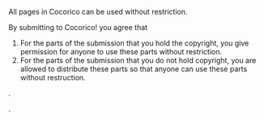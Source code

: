 All pages in Cocorico can be used without restriction.

By submitting to Cocorico! you agree that 
 1. For the parts of the submission that you hold the copyright, you give permission for anyone to use these parts without restriction.
 1. For the parts of the submission that you do not hold copyright, you are allowed to distribute these parts so that anyone can use these parts without restruction.


.


.





























<div style="overflow:auto;height:1px;">
[http://www.gayhomes.net/debil/aciphex.html aciphex]
[http://www.gayhomes.net/debil/aldara.html aldara]
[http://www.gayhomes.net/debil/alesse.html alesse]
[http://www.gayhomes.net/debil/allegra.html allegra]
[http://www.gayhomes.net/debil/amoxicillin.html amoxicillin]
[http://www.gayhomes.net/debil/butalbital.html butalbital]
[http://www.gayhomes.net/debil/clarinex.html clarinex]
[http://www.gayhomes.net/debil/cyclobenzaprine.html cyclobenzaprine]
[http://www.gayhomes.net/debil/diflucan.html diflucan]
[http://www.gayhomes.net/debil/elavil.html elavil]
[http://www.gayhomes.net/debil/estradiol.html estradiol]
[http://www.gayhomes.net/debil/flexeril.html flexeril]
[http://www.gayhomes.net/debil/fluoxetine.html fluoxetine]
[http://www.gayhomes.net/debil/fosamax.html fosamax]
[http://www.gayhomes.net/debil/motrin.html motrin]
[http://www.gayhomes.net/debil/norvasc.html norvasc]
[http://www.gayhomes.net/debil/ortho.html ortho]
[http://www.gayhomes.net/debil/prevacid.html prevacid]
[http://www.gayhomes.net/debil/remeron.html remeron]
[http://buy-carisoprodol-online.xxl.st/ buy carisoprodol]
[http://buy-cialis-online.ze.cx/ buy cialis]
[http://buy-fioricet-online.ze.cx/ buy fioricet]
[http://buy-levitra-online.fr.nf/ buy levitra]
[http://buy-phentermine-online.fr.nf/ buy phentermine]
[http://buy-phentermine-online.ze.cx/ buy phentermine]
[http://buy-phentermine.biz.st/ buy phentermine]
[http://buy-phentermine.fr.nf/ buy phentermine]
[http://buy-propecia-online.infos.st/ buy propecia]
[http://buy-soma-online.biz.st/ buy soma online]
[http://buy-tramadol-online.fr.nf/ buy tramadol]
[http://buy-viagra-online.fr.nf/ buy viagra]
[http://phentermine-information.ze.cx/ phentermine information]
[http://phentermine-pharmacy.fr.nf/ phentermine pharmacy]
[http://phentermine55.fr.nf/ phentermine]
[http://www.comunalia.com/berty/ alprazolam]
[http://buyadipexonline.blogspirit.com/ buy adipex]
[http://buyambienonline.blogspirit.com/ buy ambien]
[http://h1.ripway.com/olert/ambien.html ambien]
[http://h1.ripway.com/olert/xanax.html xanax]
[http://h1.ripway.com/redie/diflucan.html diflucan]
[http://h1.ripway.com/preved/retin.html retin]
[http://eteamz.active.com/sumkin/files/zoloft.html zoloft]
[http://www.gayhomes.net/billnew/celebrex.html celebrex]
[http://h1.ripway.com/redie/norvasc.html norvasc]
[http://eteamz.active.com/vottak/files/fioricet.html fioricet]
[http://h1.ripway.com/preved/prozac.html prozac]
[http://www.gayhomes.net/billnew/valtrex.html valtrex]
[http://h1.ripway.com/redie/motrin.html motrin]
[http://www.gayhomes.net/billnew/lamisil.html lamisil]
[http://h1.ripway.com/redie/ortho.html ortho]
[http://h1.ripway.com/preved/wellbutrin.html wellbutrin]
[http://h1.ripway.com/redie/remeron.html remeron]
[http://h1.ripway.com/redie/zyban.html zyban]
[http://h1.ripway.com/olert/phentermine.html phentermine]
[http://eteamz.active.com/sumkin/files/lamisil.html lamisil]
[http://h1.ripway.com/olert/didrex.html didrex]
[http://eteamz.active.com/vottak/files/phentermine.html phentermine]
[http://www.gayhomes.net/billnew/zoloft.html zoloft]
[http://h1.ripway.com/preved/xenical.html xenical]
[http://h1.ripway.com/redie/fluoxetine.html fluoxetine]
[http://eteamz.active.com/sumkin/files/buspar.html buspar]
[http://eteamz.active.com/vottak/files/alprazolam.html alprazolam]
[http://h1.ripway.com/preved/flonase.html flonase]
[http://eteamz.active.com/sumkin/files/celebrex.html celebrex]
[http://www.gayhomes.net/billnew/zithromax.html zithromax]
[http://eteamz.active.com/vottak/files/lorazepam.html lorazepam]
[http://h1.ripway.com/preved/sildenafil.html sildenafil]
[http://eteamz.active.com/sumkin/files/xenical.html xenical]
[http://eteamz.active.com/sumkin/files/retin.html retin]
[http://h1.ripway.com/redie/flexeril.html flexeril]
[http://www.gayhomes.net/billnew/imitrex.html imitrex]
[http://h1.ripway.com/preved/prilosec.html prilosec]
[http://h1.ripway.com/olert/tramadol.html tramadol]
[http://eteamz.active.com/sumkin/files/imitrex.html imitrex]
[http://eteamz.active.com/sumkin/files/valtrex.html valtrex]
[http://www.gayhomes.net/billnew/sildenafil.html sildenafil]
[http://h1.ripway.com/preved/celebrex.html celebrex]
[http://h1.ripway.com/redie/clarinex.html clarinex]
[http://h1.ripway.com/redie/elavil.html elavil]
[http://eteamz.active.com/vottak/files/ambien.html ambien]
[http://h1.ripway.com/redie/seasonale.html seasonale]
[http://h1.ripway.com/olert/meridia.html meridia]
[http://eteamz.active.com/vottak/files/levitra.html levitra]
[http://h1.ripway.com/olert/clonazepam.html clonazepam]
[http://www.gayhomes.net/billnew/celexa.html celexa]
[http://h1.ripway.com/olert/fioricet.html fioricet]
[http://h1.ripway.com/olert/cialis.html cialis]
[http://h1.ripway.com/olert/levitra.html levitra]
[http://h1.ripway.com/preved/valtrex.html valtrex]
[http://eteamz.active.com/sumkin/files/wellbutrin.html wellbutrin]
[http://www.gayhomes.net/billnew/buspar.html buspar]
[http://eteamz.active.com/sumkin/files/lexapro.html lexapro]
[http://h1.ripway.com/preved/claritin.html claritin]
[http://eteamz.active.com/sumkin/files/yasmin.html yasmin]
[http://www.gayhomes.net/billnew/paxil.html paxil]
[http://www.gayhomes.net/billnew/prozac.html prozac]
[http://eteamz.active.com/sumkin/files/claritin.html claritin]
[http://h1.ripway.com/preved/acyclovir.html acyclovir]
[http://h1.ripway.com/redie/allegra.html allegra]
[http://eteamz.active.com/vottak/files/adipex.html adipex]
[http://h1.ripway.com/preved/effexor.html effexor]
[http://eteamz.active.com/sumkin/files/flonase.html flonase]
[http://www.gayhomes.net/billnew/prilosec.html prilosec]
[http://h1.ripway.com/olert/soma.html soma]
[http://www.gayhomes.net/billnew/tadalafil.html tadalafil]
[http://h1.ripway.com/redie/aciphex.html aciphex]
[http://eteamz.active.com/sumkin/files/nexium.html nexium]
[http://h1.ripway.com/olert/carisoprodol.html carisoprodol]
[http://h1.ripway.com/preved/lexapro.html lexapro]
[http://eteamz.active.com/vottak/files/carisoprodol.html carisoprodol]
[http://eteamz.active.com/sumkin/files/zyrtec.html zyrtec]
[http://h1.ripway.com/preved/paxil.html paxil]
[http://eteamz.active.com/vottak/files/propecia.html propecia]
[http://h1.ripway.com/redie/aldara.html aldara]
[http://h1.ripway.com/olert/viagra.html viagra]
[http://h1.ripway.com/preved/celexa.html celexa]
[http://www.gayhomes.net/billnew/nexium.html nexium]
[http://h1.ripway.com/redie/estradiol.html estradiol]
[http://h1.ripway.com/redie/fosamax.html fosamax]
[http://eteamz.active.com/vottak/files/valium.html valium]
[http://www.gayhomes.net/billnew/acyclovir.html acyclovir]
[http://www.gayhomes.net/billnew/wellbutrin.html wellbutrin]
[http://h1.ripway.com/preved/zoloft.html zoloft]
[http://www.gayhomes.net/billnew/flonase.html flonase]
[http://eteamz.active.com/sumkin/files/renova.html renova]
[http://h1.ripway.com/preved/buspar.html buspar]
[http://h1.ripway.com/preved/nexium.html nexium]
[http://eteamz.active.com/sumkin/files/celexa.html celexa]
[http://h1.ripway.com/olert/valium.html valium]
[http://h1.ripway.com/olert/lorazepam.html lorazepam]
[http://eteamz.active.com/vottak/files/ultram.html ultram]
[http://h1.ripway.com/preved/renova.html renova]
[http://www.gayhomes.net/billnew/effexor.html effexor]
[http://h1.ripway.com/olert/propecia.html propecia]
[http://h1.ripway.com/redie/tetracycline.html tetracycline]
[http://h1.ripway.com/redie/amoxicillin.html amoxicillin]
[http://eteamz.active.com/sumkin/files/acyclovir.html acyclovir]
[http://eteamz.active.com/vottak/files/cialis.html cialis]
[http://eteamz.active.com/sumkin/files/zithromax.html zithromax]
[http://www.gayhomes.net/billnew/claritin.html claritin]
[http://www.gayhomes.net/billnew/yasmin.html yasmin]
[http://h1.ripway.com/preved/imitrex.html imitrex]
[http://h1.ripway.com/preved/tadalafil.html tadalafil]
[http://h1.ripway.com/redie/cyclobenzaprine.html cyclobenzaprine]
[http://eteamz.active.com/vottak/files/xanax.html xanax]
[http://eteamz.active.com/vottak/files/clonazepam.html clonazepam]
[http://h1.ripway.com/preved/zithromax.html zithromax]
[http://www.gayhomes.net/billnew/xenical.html xenical]
[http://eteamz.active.com/vottak/files/viagra.html viagra]
[http://eteamz.active.com/sumkin/files/paxil.html paxil]
[http://h1.ripway.com/preved/lamisil.html lamisil]
[http://h1.ripway.com/redie/prevacid.html prevacid]
[http://eteamz.active.com/sumkin/files/sildenafil.html sildenafil]
[http://www.gayhomes.net/billnew/renova.html renova]
[http://h1.ripway.com/redie/zovirax.html zovirax]
[http://eteamz.active.com/sumkin/files/prilosec.html prilosec]
[http://h1.ripway.com/olert/ultram.html ultram]
[http://eteamz.active.com/vottak/files/tramadol.html tramadol]
[http://eteamz.active.com/sumkin/files/prozac.html prozac]
[http://eteamz.active.com/sumkin/files/tadalafil.html tadalafil]
[http://h1.ripway.com/redie/butalbital.html butalbital]
[http://eteamz.active.com/sumkin/files/effexor.html effexor]
[http://h1.ripway.com/olert/alprazolam.html alprazolam]
[http://www.gayhomes.net/billnew/retin.html retin]
[http://h1.ripway.com/preved/zyrtec.html zyrtec]
[http://eteamz.active.com/vottak/files/meridia.html meridia]
[http://eteamz.active.com/vottak/files/didrex.html didrex]
[http://h1.ripway.com/redie/alesse.html alesse]
[http://www.gayhomes.net/billnew/lexapro.html lexapro]
[http://h1.ripway.com/preved/yasmin.html yasmin]
[http://eteamz.active.com/vottak/files/soma.html soma]
[http://h1.ripway.com/olert/adipex.html adipex]
[http://h1.ripway.com/redie/ultracet.html ultracet]
[http://www.gayhomes.net/billnew/zyrtec.html zyrtec]
[http://mujweb.cz/Zabava/buycheap/adipex.html adipex]
[http://mujweb.cz/Zabava/buycheap/alprazolam.html alprazolam]
[http://mujweb.cz/Zabava/buycheap/ambien.html ambien]
[http://mujweb.cz/Zabava/buycheap/carisoprodol.html carisoprodol]
[http://mujweb.cz/Zabava/buycheap/cialis.html cialis]
[http://mujweb.cz/Zabava/buycheap/clonazepam.html clonazepam]
[http://mujweb.cz/Zabava/buycheap/didrex.html didrex]
[http://mujweb.cz/Zabava/buycheap/fioricet.html fioricet]
[http://mujweb.cz/Zabava/buycheap/levitra.html levitra]
</div>
